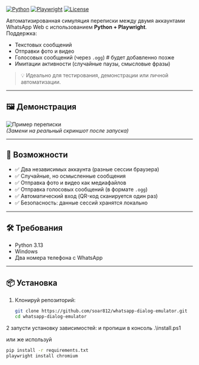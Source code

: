 

[![Python](https://img.shields.io/badge/Python-3.10%2B-blue?logo=python)](https://python.org)
[![Playwright](https://img.shields.io/badge/Playwright-Automation-green?logo=microsoft)](https://playwright.dev)
[![License](https://img.shields.io/badge/License-MIT-orange.svg)](LICENSE)

Автоматизированная симуляция переписки между двумя аккаунтами WhatsApp Web с использованием **Python + Playwright**.  
Поддержка:
- Текстовых сообщений
- Отправки фото и видео
- Голосовых сообщений (через `.ogg`) # будет добавленно позже
- Имитации активности (случайные паузы, смысловые фразы)

> 💡 Идеально для тестирования, демонстрации или личной автоматизации.

---

## 🖼️ Демонстрация

![Пример переписки](https://via.placeholder.com/600x400/25D366/FFFFFF?text=WhatsApp+Dialog+Emulator+in+Action)  
*(Замени на реальный скриншот после запуска)*

---

## 🚀 Возможности

- ✅ Два независимых аккаунта (разные сессии браузера)
- ✅ Случайные, но осмысленные сообщения
- ✅ Отправка фото и видео как медиафайлов
- ✅ Отправка голосовых сообщений (в формате `.ogg`)
- ✅ Автоматический вход (QR-код сканируется один раз)
- ✅ Безопасность: данные сессий хранятся локально

---

## 🛠️ Требования

- Python 3.13
- Windows 
- Два номера телефона с WhatsApp

---

## 📦 Установка

1. Клонируй репозиторий:
   ```bash
   git clone https://github.com/soar812/whatsapp-dialog-emulator.git
   cd whatsapp-dialog-emulator
2 запусти установку зависимостей:
и пропиши в консоль .\install.ps1

или же используй
```bash
pip install -r requirements.txt
playwright install chromium

